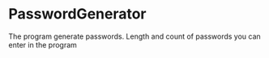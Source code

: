 # PasswordGenerator
The program generate passwords. Length and count of passwords you can enter in the program

